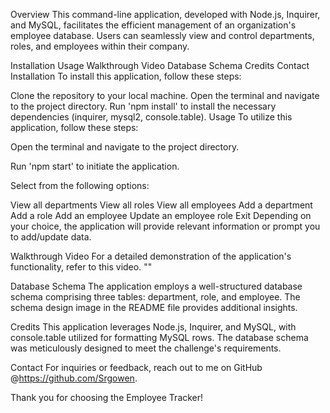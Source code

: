 Overview
This command-line application, developed with Node.js, Inquirer, and MySQL, facilitates the efficient management of an organization's employee database. Users can seamlessly view and control departments, roles, and employees within their company.

Installation
Usage
Walkthrough Video
Database Schema
Credits
Contact
Installation
To install this application, follow these steps:

Clone the repository to your local machine.
Open the terminal and navigate to the project directory.
Run 'npm install' to install the necessary dependencies (inquirer, mysql2, console.table).
Usage
To utilize this application, follow these steps:

Open the terminal and navigate to the project directory.

Run 'npm start' to initiate the application.

Select from the following options:

View all departments
View all roles
View all employees
Add a department
Add a role
Add an employee
Update an employee role
Exit
Depending on your choice, the application will provide relevant information or prompt you to add/update data.

Walkthrough Video
For a detailed demonstration of the application's functionality, refer to this video.
""

Database Schema
The application employs a well-structured database schema comprising three tables: department, role, and employee. The schema design image in the README file provides additional insights.

Credits
This application leverages Node.js, Inquirer, and MySQL, with console.table utilized for formatting MySQL rows. The database schema was meticulously designed to meet the challenge's requirements.

Contact
For inquiries or feedback, reach out to me on GitHub @https://github.com/Srgowen.

Thank you for choosing the Employee Tracker!